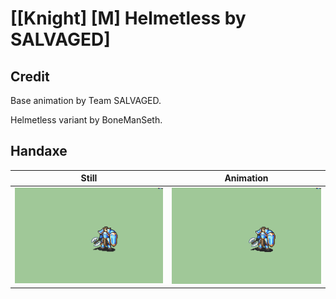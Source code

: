 # [\[Knight\] \[M\] Helmetless by SALVAGED]

## Credit

Base animation by Team SALVAGED. 

Helmetless variant by BoneManSeth.
	
## Handaxe

| Still | Animation |
| :---: | :-------: |
| ![Handaxe still](./Handaxe_000.png) | ![Handaxe animation](./Handaxe.gif) |
